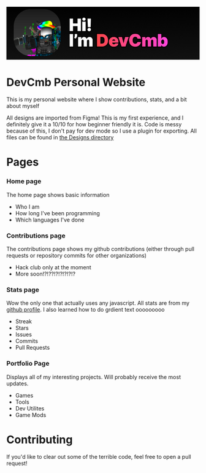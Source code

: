 ![Hi! I'm DevCmb](Images/Hi.png)

# DevCmb Personal Website
This is my personal website where I show contributions, stats, and a bit about myself

All designs are imported from Figma! This is my first experience, and I definitely give it a 10/10 for how beginner friendly it is. Code is messy because of this, I don't pay for dev mode so I use a plugin for exporting. All files can be found in [the Designs directory](./Designs/)

# Pages
### Home page
The home page shows basic information
- Who I am
- How long I've been programming
- Which languages I've done
### Contributions page
The contributions page shows my github contributions (either through pull requests or repository commits for other organizations)
- Hack club only at the moment
- More soon!?!??!?!?!?!?!?
### Stats page
Wow the only one that actually uses any javascript. All stats are from my [github profile](https://https://github.com/29cmb). I also learned how to do grdient text ooooooooo
- Streak
- Stars
- Issues
- Commits
- Pull Requests
### Portfolio Page
Displays all of my interesting projects. Will probably receive the most updates.
- Games
- Tools
- Dev Utilites
- Game Mods

# Contributing
If you'd like to clear out some of the terrible code, feel free to open a pull request!